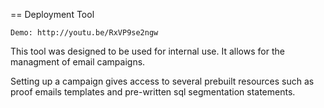 == Deployment Tool 

    Demo: http://youtu.be/RxVP9se2ngw

This tool was designed to be used for internal use. It allows for the managment of 
email campaigns.

Setting up a campaign gives access to several prebuilt resources such as proof emails templates and
pre-written sql segmentation statements.

